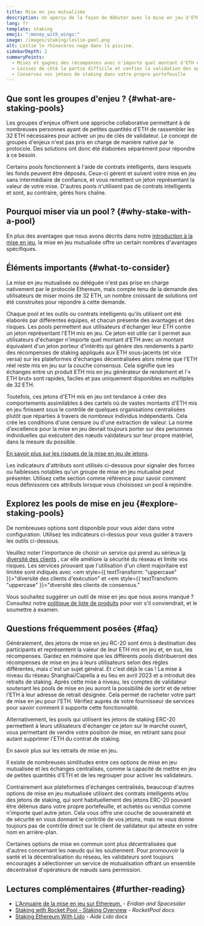 ```yaml
---
title: Mise en jeu mutualisée
description: Un aperçu de la façon de débuter avec la mise en jeu d'ETH mutualisée
lang: fr
template: staking
emoji: ":money_with_wings:"
image: /images/staking/leslie-pool.png
alt: Leslie le rhinocéros nage dans la piscine.
sidebarDepth: 2
summaryPoints:
  - Misez et gagnez des récompenses avec n'importe quel montant d'ETH en joignant vos forces à celles des autres
  - Laissez de côté la partie difficile et confiez la validation des opérations à une tierce partie
  - Conservez vos jetons de staking dans votre propre portefeuille
---
```


## Que sont les groupes d'enjeu ? {#what-are-staking-pools}

Les groupes d'enjeux offrent une approche collaborative permettant à de nombreuses personnes ayant de petites quantités d'ETH de rassembler les 32 ETH nécessaires pour activer un jeu de clés de validateur. Le concept de groupes d'enjeux n'est pas pris en charge de manière native par le protocole. Des solutions ont donc été élaborées séparément pour répondre à ce besoin.

Certains pools fonctionnent à l'aide de contrats intelligents, dans lesquels les fonds peuvent être déposés. Ceux-ci gèrent et suivent votre mise en jeu sans intermédiaire de confiance, et vous remettent un jeton représentant la valeur de votre mise. D'autres pools n'utilisent pas de contrats intelligents et sont, au contraire, gérés hors chaîne.

## Pourquoi miser via un pool ? {#why-stake-with-a-pool}

En plus des avantages que nous avons décrits dans notre [introduction à la mise en jeu](/staking/), la mise en jeu mutualisée offre un certain nombres d'avantages spécifiques.

<CardGrid>
  <Card title="Barrière faible à l’entrée" emoji="🐟" description="Not a whale? No problem. Most staking pools let you stake virtually any amount of ETH by joining forces with other stakers, unlike staking solo which requires 32 ETH." />
  <Card title="La mise en jeu aujourd'hui" emoji=":stopwatch:" description="Staking with a pool is as easy as a token swap. No need to worry about hardware setup and node maintenance. Pools allow you to deposit your ETH which enables node operators to run validators. Rewards are then distributed to contributors minus a fee for node operations." />
  <Card title="Jetons de staking" emoji=":droplet:" description="Many staking pools provide a token that represents a claim on your staked ETH and the rewards it generates. This allows you to make use of your staked ETH, e.g. as collateral in DeFi applications." />
</CardGrid>

<StakingComparison page="pools" />

## Éléments importants {#what-to-consider}

La mise en jeu mutualisée ou déléguée n'est pas prise en charge nativement par le protocole Ethereum, mais compte tenu de la demande des utilisateurs de miser moins de 32 ETH, un nombre croissant de solutions ont été construites pour répondre à cette demande.

Chaque pool et les outils ou contrats intelligents qu'ils utilisent ont été élaborés par différentes équipes, et chacun présente des avantages et des risques. Les pools permettent aux utilisateurs d'échanger leur ETH contre un jeton représentant l'ETH mis en jeu. Ce jeton est utile car il permet aux utilisateurs d'échanger n'importe quel montant d'ETH avec un montant équivalent d'un jeton porteur d'intérêts qui génère des rendements à partir des récompenses de staking appliqués aux ETH sous-jacents (et vice versa) sur les plateformes d'échanges décentralisées alors même que l'ETH réel reste mis en jeu sur la couche consensus. Cela signifie que les échanges entre un produit ETH mis en jeu générateur de rendement et l'« ETH brut» sont rapides, faciles et pas uniquement disponibles en multiples de 32 ETH.

Toutefois, ces jetons d'ETH mis en jeu ont tendance à créer des comportements assimilables à des cartels où de vastes montants d'ETH mis en jeu finissent sous le contrôle de quelques organisations centralisées plutôt que réparties à travers de nombreux individus indépendants. Cela crée les conditions d'une censure ou d'une extraction de valeur. La norme d'excellence pour la mise en jeu devrait toujours porter sur des personnes individuelles qui exécutent des nœuds validateurs sur leur propre matériel, dans la mesure du possible.

[En savoir plus sur les risques de la mise en jeu de jetons](https://notes.ethereum.org/@djrtwo/risks-of-lsd).

Les indicateurs d'attributs sont utilisés ci-dessous pour signaler des forces ou faiblesses notables qu'un groupe de mise en jeu mutualisé peut présenter. Utilisez cette section comme référence pour savoir comment nous définissons ces attributs lorsque vous choisissez un pool à rejoindre.

<StakingConsiderations page="pools" />

## Explorez les pools de mise en jeu {#explore-staking-pools}

De nombreuses options sont disponible pour vous aider dans votre configuration. Utilisez les indicateurs ci-dessus pour vous guider à travers les outils ci-dessous.

<ProductDisclaimer />

<StakingProductsCardGrid category="pools" />

Veuillez noter l'importance de choisir un service qui prend au sérieux [la diversité des clients](/developers/docs/nodes-and-clients/client-diversity/) , car elle améliore la sécurité du réseau et limite vos risques. Les services prouvant que l'utilisation d'un client majoritaire est limitée sont indiqués avec <em style={{ textTransform: "uppercase" }}>"diversité des clients d'exécution"</em> et <em style={{ textTransform: "uppercase" }}>"diversité des clients de consensus."</em>

Vous souhaitez suggérer un outil de mise en jeu que nous avons manqué ? Consultez notre [politique de liste de produits](/contributing/adding-staking-products/) pour voir s'il conviendrait, et le soumettre à examen.

## Questions fréquemment posées {#faq}

<ExpandableCard title="Comment puis-je gagner des récompenses ?">
Généralement, des jetons de mise en jeu RC-20 sont émis à destination des participants et représentent la valeur de leur ETH mis en jeu et, en sus, les récompenses. Gardez en mémoire que les différents pools distribueront des récompenses de mise en jeu à leurs utilisateurs selon des règles différentes, mais c'est un sujet général.
</ExpandableCard>

<ExpandableCard title="Quand puis-je retirer ma mise?">
Et c'est déjà le cas ! La mise à niveau du réseau Shanghai/Capella a eu lieu en avril 2023 et a introduit des retraits de staking. Après cette mise à niveau, les comptes de validateur soutenant les pools de mise en jeu auront la possibilité de sortir et de retirer l'ETH à leur adresse de retrait désignée. Cela permet de racheter votre part de mise en jeu pour l'ETH. Vérifiez auprès de votre fournisseur de services pour savoir comment il supporte cette fonctionnalité.

Alternativement, les pools qui utilisent les jetons de staking ERC-20 permettent à leurs utilisateurs d'échanger ce jeton sur le marché ouvert, vous permettant de vendre votre position de mise, en retirant sans pour autant supprimer l'ETH du contrat de staking.

<ButtonLink to="/staking/withdrawals/">En savoir plus sur les retraits de mise en jeu.</ButtonLink>
</ExpandableCard>

<ExpandableCard title="Est-ce différent de la mise en jeu via mon service d'échange ?">
Il existe de nombreuses similitudes entre ces options de mise en jeu mutualisée et les échanges centralisés, comme la capacité de mettre en jeu de petites quantités d'ETH et de les regrouper pour activer les validateurs.

Contrairement aux plateformes d'échanges centralisés, beaucoup d'autres options de mise en jeu mutualisée utilisent des contrats intelligents et/ou des jetons de staking, qui sont habituellement des jetons ERC-20 pouvant être détenus dans votre propre portefeuille, et achetés ou vendus comme n'importe quel autre jeton. Cela vous offre une couche de souveraineté et de sécurité en vous donnant le contrôle de vos jetons, mais ne vous donne toujours pas de contrôle direct sur le client de validateur qui atteste en votre nom en arrière-plan.

Certaines options de mise en commun sont plus décentralisées que d'autres concernant les nœuds qui les soutiennent. Pour promouvoir la santé et la décentralisation du réseau, les validateurs sont toujours encouragés à sélectionner un service de mutualisation offrant un ensemble décentralisé d'opérateurs de nœuds sans permission.
</ExpandableCard>

## Lectures complémentaires {#further-reading}

- [L'Annuaire de la mise en jeu sur Ethereum.](https://www.staking.directory/) - _Eridian and Spacesider_
- [Staking with Rocket Pool - Staking Overview](https://docs.rocketpool.net/guides/staking/overview.html) - _RocketPool docs_
- [Staking Ethereum With Lido](https://help.lido.fi/en/collections/2947324-staking-ethereum-with-lido) - _Aide Lido docs_
